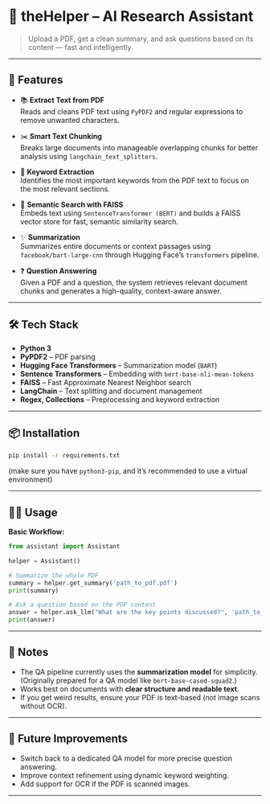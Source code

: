 # 📄 theHelper – AI Research Assistant

> Upload a PDF, get a clean summary, and ask questions based on its content — fast and intelligently.

---

## 🚀 Features

- 📚 **Extract Text from PDF**  
  Reads and cleans PDF text using `PyPDF2` and regular expressions to remove unwanted characters.

- ✂️ **Smart Text Chunking**  
  Breaks large documents into manageable overlapping chunks for better analysis using `langchain_text_splitters`.

- 🧠 **Keyword Extraction**  
  Identifies the most important keywords from the PDF text to focus on the most relevant sections.

- 🧩 **Semantic Search with FAISS**  
  Embeds text using `SentenceTransformer (BERT)` and builds a FAISS vector store for fast, semantic similarity search.

- ✨ **Summarization**  
  Summarizes entire documents or context passages using `facebook/bart-large-cnn` through Hugging Face’s `transformers` pipeline.

- ❓ **Question Answering**  
  Given a PDF and a question, the system retrieves relevant document chunks and generates a high-quality, context-aware answer.

---

## 🛠 Tech Stack

- **Python 3**
- **PyPDF2** – PDF parsing
- **Hugging Face Transformers** – Summarization model (`BART`)
- **Sentence Transformers** – Embedding with `bert-base-nli-mean-tokens`
- **FAISS** – Fast Approximate Nearest Neighbor search
- **LangChain** – Text splitting and document management
- **Regex, Collections** – Preprocessing and keyword extraction

---

## 📦 Installation

```bash
pip install -r requirements.txt
```

(make sure you have `python3-pip`, and it’s recommended to use a virtual environment)

---

## 🧑‍💻 Usage

**Basic Workflow:**

```python
from assistant import Assistant

helper = Assistant()

# Summarize the whole PDF
summary = helper.get_summary('path_to_pdf.pdf')
print(summary)

# Ask a question based on the PDF content
answer = helper.ask_llm("What are the key points discussed?", 'path_to_pdf.pdf')
print(answer)
```

---

## 📌 Notes

- The QA pipeline currently uses the **summarization model** for simplicity. (Originally prepared for a QA model like `bert-base-cased-squad2`.)
- Works best on documents with **clear structure and readable text**.
- If you get weird results, ensure your PDF is text-based (not image scans without OCR).

---

## 🧠 Future Improvements

- Switch back to a dedicated QA model for more precise question answering.
- Improve context refinement using dynamic keyword weighting.
- Add support for OCR if the PDF is scanned images.

---
